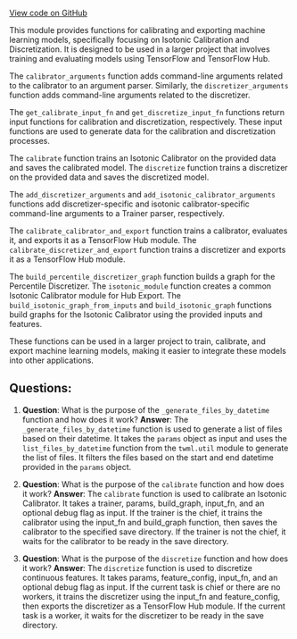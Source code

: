 [View code on GitHub](https://github.com/misbahsy/the-algorithm/twml/twml/contrib/calibrators/common_calibrators.py)

This module provides functions for calibrating and exporting machine learning models, specifically focusing on Isotonic Calibration and Discretization. It is designed to be used in a larger project that involves training and evaluating models using TensorFlow and TensorFlow Hub.

The `calibrator_arguments` function adds command-line arguments related to the calibrator to an argument parser. Similarly, the `discretizer_arguments` function adds command-line arguments related to the discretizer.

The `get_calibrate_input_fn` and `get_discretize_input_fn` functions return input functions for calibration and discretization, respectively. These input functions are used to generate data for the calibration and discretization processes.

The `calibrate` function trains an Isotonic Calibrator on the provided data and saves the calibrated model. The `discretize` function trains a discretizer on the provided data and saves the discretized model.

The `add_discretizer_arguments` and `add_isotonic_calibrator_arguments` functions add discretizer-specific and isotonic calibrator-specific command-line arguments to a Trainer parser, respectively.

The `calibrate_calibrator_and_export` function trains a calibrator, evaluates it, and exports it as a TensorFlow Hub module. The `calibrate_discretizer_and_export` function trains a discretizer and exports it as a TensorFlow Hub module.

The `build_percentile_discretizer_graph` function builds a graph for the Percentile Discretizer. The `isotonic_module` function creates a common Isotonic Calibrator module for Hub Export. The `build_isotonic_graph_from_inputs` and `build_isotonic_graph` functions build graphs for the Isotonic Calibrator using the provided inputs and features.

These functions can be used in a larger project to train, calibrate, and export machine learning models, making it easier to integrate these models into other applications.
## Questions: 
 1. **Question**: What is the purpose of the `_generate_files_by_datetime` function and how does it work?
   **Answer**: The `_generate_files_by_datetime` function is used to generate a list of files based on their datetime. It takes the `params` object as input and uses the `list_files_by_datetime` function from the `twml.util` module to generate the list of files. It filters the files based on the start and end datetime provided in the `params` object.

2. **Question**: What is the purpose of the `calibrate` function and how does it work?
   **Answer**: The `calibrate` function is used to calibrate an Isotonic Calibrator. It takes a trainer, params, build_graph, input_fn, and an optional debug flag as input. If the trainer is the chief, it trains the calibrator using the input_fn and build_graph function, then saves the calibrator to the specified save directory. If the trainer is not the chief, it waits for the calibrator to be ready in the save directory.

3. **Question**: What is the purpose of the `discretize` function and how does it work?
   **Answer**: The `discretize` function is used to discretize continuous features. It takes params, feature_config, input_fn, and an optional debug flag as input. If the current task is chief or there are no workers, it trains the discretizer using the input_fn and feature_config, then exports the discretizer as a TensorFlow Hub module. If the current task is a worker, it waits for the discretizer to be ready in the save directory.